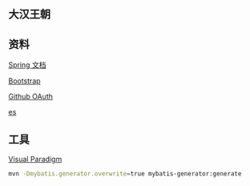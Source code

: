 ## 大汉王朝

## 资料

[Spring 文档](https://spring.io/guides)

[Bootstrap](https://v3.bootcss.com/getting-started/)

[Github OAuth](https://developer.github.com/)

[es](https://elasticsearch.cn/explore)

## 工具
[Visual Paradigm](https://www.visual-paradigm.com)

```bash
mvn -Dmybatis.generator.overwrite=true mybatis-generator:generate
```